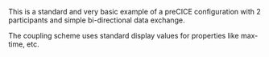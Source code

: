 This is a standard and very basic example of a preCICE configuration with 2 participants and simple bi-directional data exchange.

The coupling scheme uses standard display values for properties like max-time, etc.